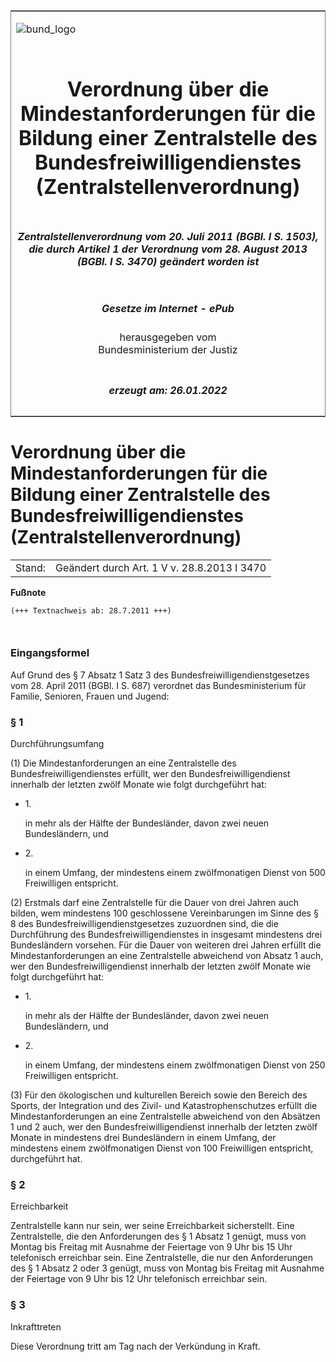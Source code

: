 <span id="DECKBLATT.html"></span>

<table border="0" frame="border" width="100%">

<tr valign="top">

<td align="left">

![bund\_logo](BfJ_2021_Web_de_de.gif)

</td>

<td align="right">

 

</td>

</tr>

<tr align="center" valign="middle">

<td colspan="2">

# Verordnung über die Mindestanforderungen für die Bildung einer Zentralstelle des Bundesfreiwilligendienstes (Zentralstellenverordnung)

</td>

</tr>

<tr align="center" valign="middle">

<td colspan="2">

##### Zentralstellenverordnung vom 20. Juli 2011 (BGBl. I S. 1503), die durch Artikel 1 der Verordnung vom 28. August 2013 (BGBl. I S. 3470) geändert worden ist

</td>

</tr>

<tr align="center" valign="middle">

<td colspan="2">

  
  

##### Gesetze im Internet - ePub  
  
herausgegeben vom  
Bundesministerium der Justiz

</td>

</tr>

<tr align="center" valign="bottom">

<td colspan="2">

  
  

##### erzeugt am: 26.01.2022

</td>

</tr>

</table>

<span id="BJNR150300011.html"></span>

# Verordnung über die Mindestanforderungen für die Bildung einer Zentralstelle des Bundesfreiwilligendienstes (Zentralstellenverordnung)

<div>

<div class="jnhtml">

|        |                                             |
| ------ | ------------------------------------------- |
| Stand: | Geändert durch Art. 1 V v. 28.8.2013 I 3470 |

</div>

</div>

<div>

  
**Fußnote**

<div class="jnhtml">

<div>

<div class="jurAbsatz">

  

``` 
(+++ Textnachweis ab: 28.7.2011 +++)

 
```

</div>

</div>

</div>

</div>

<span id="BJNR150300011BJNE000100000.html"></span>

### Eingangsformel  

<div>

<div class="jnhtml">

<div>

<div class="jurAbsatz">

Auf Grund des § 7 Absatz 1 Satz 3 des Bundesfreiwilligendienstgesetzes
vom 28. April 2011 (BGBl. I S. 687) verordnet das Bundesministerium für
Familie, Senioren, Frauen und Jugend:

</div>

</div>

</div>

</div>

<span id="BJNR150300011BJNE000201116.html"></span>

### § 1  
Durchführungsumfang

<div>

<div class="jnhtml">

<div>

<div class="jurAbsatz">

(1) Die Mindestanforderungen an eine Zentralstelle des
Bundesfreiwilligendienstes erfüllt, wer den Bundesfreiwilligendienst
innerhalb der letzten zwölf Monate wie folgt durchgeführt hat:

  - 1\.
    
    <div style="">
    
    in mehr als der Hälfte der Bundesländer, davon zwei neuen
    Bundesländern, und
    
    </div>

  - 2\.
    
    <div style="">
    
    in einem Umfang, der mindestens einem zwölfmonatigen Dienst von 500
    Freiwilligen entspricht.
    
    </div>

</div>

<div class="jurAbsatz">

(2) Erstmals darf eine Zentralstelle für die Dauer von drei Jahren auch
bilden, wem mindestens 100 geschlossene Vereinbarungen im Sinne des § 8
des Bundesfreiwilligendienstgesetzes zuzuordnen sind, die die
Durchführung des Bundesfreiwilligendienstes in insgesamt mindestens
drei Bundesländern vorsehen. Für die Dauer von weiteren drei Jahren
erfüllt die Mindestanforderungen an eine Zentralstelle abweichend von
Absatz 1 auch, wer den Bundesfreiwilligendienst innerhalb der letzten
zwölf Monate wie folgt durchgeführt hat:

  - 1\.
    
    <div style="">
    
    in mehr als der Hälfte der Bundesländer, davon zwei neuen
    Bundesländern, und
    
    </div>

  - 2\.
    
    <div style="">
    
    in einem Umfang, der mindestens einem zwölfmonatigen Dienst von 250
    Freiwilligen entspricht.
    
    </div>

</div>

<div class="jurAbsatz">

(3) Für den ökologischen und kulturellen Bereich sowie den Bereich des
Sports, der Integration und des Zivil- und Katastrophenschutzes erfüllt
die Mindestanforderungen an eine Zentralstelle abweichend von den
Absätzen 1 und 2 auch, wer den Bundesfreiwilligendienst innerhalb der
letzten zwölf Monate in mindestens drei Bundesländern in einem Umfang,
der mindestens einem zwölfmonatigen Dienst von 100 Freiwilligen
entspricht, durchgeführt hat.

</div>

</div>

</div>

</div>

<span id="BJNR150300011BJNE000301116.html"></span>

### § 2  
Erreichbarkeit

<div>

<div class="jnhtml">

<div>

<div class="jurAbsatz">

Zentralstelle kann nur sein, wer seine Erreichbarkeit sicherstellt. Eine
Zentralstelle, die den Anforderungen des § 1 Absatz 1 genügt, muss von
Montag bis Freitag mit Ausnahme der Feiertage von 9 Uhr bis 15 Uhr
telefonisch erreichbar sein. Eine Zentralstelle, die nur den
Anforderungen des § 1 Absatz 2 oder 3 genügt, muss von Montag bis
Freitag mit Ausnahme der Feiertage von 9 Uhr bis 12 Uhr telefonisch
erreichbar sein.

</div>

</div>

</div>

</div>

<span id="BJNR150300011BJNE000400000.html"></span>

### § 3  
Inkrafttreten

<div>

<div class="jnhtml">

<div>

<div class="jurAbsatz">

Diese Verordnung tritt am Tag nach der Verkündung in Kraft.

</div>

</div>

</div>

</div>
